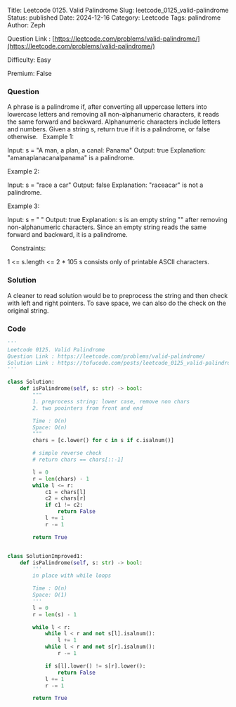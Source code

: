 Title: Leetcode 0125. Valid Palindrome
Slug: leetcode_0125_valid-palindrome
Status: published
Date: 2024-12-16
Category: Leetcode
Tags: palindrome
Author: Zeph

Question Link : [https://leetcode.com/problems/valid-palindrome/](https://leetcode.com/problems/valid-palindrome/)

Difficulty: Easy

Premium: False

### Question
A phrase is a palindrome if, after converting all uppercase letters into lowercase letters and removing all non-alphanumeric characters, it reads the same forward and backward. Alphanumeric characters include letters and numbers.
Given a string s, return true if it is a palindrome, or false otherwise.
 
Example 1:

Input: s = "A man, a plan, a canal: Panama"
Output: true
Explanation: "amanaplanacanalpanama" is a palindrome.

Example 2:

Input: s = "race a car"
Output: false
Explanation: "raceacar" is not a palindrome.

Example 3:

Input: s = " "
Output: true
Explanation: s is an empty string "" after removing non-alphanumeric characters.
Since an empty string reads the same forward and backward, it is a palindrome.

 
Constraints:

1 <= s.length <= 2 * 105
s consists only of printable ASCII characters.

### Solution

A cleaner to read solution would be to preprocess the string and then check with left and right pointers. To save space, we can also do the check on the original string.

### Code
```python
'''
Leetcode 0125. Valid Palindrome
Question Link : https://leetcode.com/problems/valid-palindrome/
Solution Link : https://tofucode.com/posts/leetcode_0125_valid-palindrome.html
'''

class Solution:
    def isPalindrome(self, s: str) -> bool:
        """
        1. preprocess string: lower case, remove non chars
        2. two poointers from front and end

        Time : O(n)
        Space: O(n)
        """
        chars = [c.lower() for c in s if c.isalnum()]

        # simple reverse check
        # return chars == chars[::-1]

        l = 0
        r = len(chars) - 1
        while l <= r:
            c1 = chars[l]
            c2 = chars[r]
            if c1 != c2:
                return False
            l += 1
            r -= 1

        return True


class SolutionImproved1:
    def isPalindrome(self, s: str) -> bool:
        '''
        in place with while loops

        Time : O(n)
        Space: O(1)
        '''
        l = 0
        r = len(s) - 1

        while l < r:
            while l < r and not s[l].isalnum():
                l += 1
            while l < r and not s[r].isalnum():
                r -= 1

            if s[l].lower() != s[r].lower():
                return False
            l += 1
            r -= 1

        return True
```

